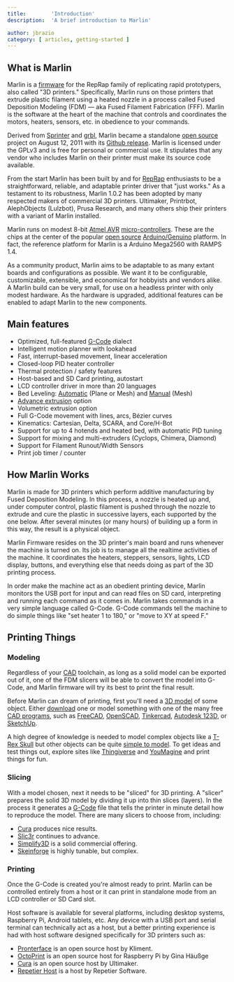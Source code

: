 ```yaml
---
title:        'Introduction'
description:  'A brief introduction to Marlin'

author: jbrazio
category: [ articles, getting-started ]
---
```


## What is Marlin

Marlin is a [firmware](https://en.wikipedia.org/wiki/Firmware) for the RepRap family of replicating rapid prototypers, also called "3D printers." Specifically, Marlin runs on those printers that extrude plastic filament using a heated nozzle in a process called Fused Deposition Modeling (FDM) — aka Fused Filament Fabrication (FFF). Marlin is the software at the heart of the machine that controls and coordinates the motors, heaters, sensors, etc. in obedience to your commands.

Derived from [Sprinter](http://reprap.org/wiki/List_of_Firmware#Sprinter) and [grbl](http://reprap.org/wiki/Grbl#Grbl), Marlin became a standalone [open source](https://en.wikipedia.org/wiki/Open-source_software) project on August 12, 2011 with its [Github release](https://github.com/MarlinFirmware/Marlin/commit/f850af5c1ca343ed65b94c4b9da5dd1ab4c4a53c). Marlin is licensed under the GPLv3 and is free for personal or commercial use. It stipulates that any vendor who includes Marlin on their printer must make its source code available.

From the start Marlin has been built by and for [RepRap](http://reprap.org/wiki/) enthusiasts to be a straightforward, reliable, and adaptable printer driver that "just works." As a testament to its robustness, Marlin 1.0.2 has been adopted by many respected makers of commercial 3D printers. Ultimaker, Printrbot, AlephObjects (Lulzbot), Prusa Research, and many others ship their printers with a variant of Marlin installed.

Marlin runs on modest 8-bit [Atmel AVR](http://www.atmel.com/products/microcontrollers/avr/) [micro-controllers](http://en.wikipedia.org/wiki/Microcontroller). These are the chips at the center of the popular [open source](https://en.wikipedia.org/wiki/Open-source_hardware) [Arduino/Genuino](http://arduino.cc) platform. In fact, the reference platform for Marlin is a Arduino Mega2560 with RAMPS 1.4.

As a community product, Marlin aims to be adaptable to as many extant boards and configurations as possible. We want it to be configurable, customizable, extensible, and economical for hobbyists and vendors alike. A Marlin build can be very small, for use on a headless printer with only modest hardware. As the hardware is upgraded, additional features can be enabled to adapt Marlin to the new components.

## Main features

 - Optimized, full-featured [G-Code](/meta/gcode/) dialect
 - Intelligent motion planner with lookahead
 - Fast, interrupt-based movement, linear acceleration
 - Closed-loop PID heater controller
 - Thermal protection / safety features
 - Host-based and SD Card printing, autostart
 - LCD controller driver in more than 20 languages
 - Bed Leveling: [Automatic](/meta/gcode/g29-abl.html) (Plane or Mesh) and [Manual](/meta/gcode/G29-mbl.html) (Mesh)
 - [Advance extrusion](/docs/features/lin_advance.html) option
 - Volumetric extrusion option
 - Full G-Code movement with lines, arcs, Bézier curves
 - Kinematics: Cartesian, Delta, SCARA, and Core/H-Bot
 - Support for up to 4 hotends and heated bed, with automatic PID tuning
 - Support for mixing and multi-extruders (Cyclops, Chimera, Diamond)
 - Support for Filament Runout/Width Sensors
 - Print job timer / counter

## How Marlin Works

Marlin is made for 3D printers which perform additive manufacturing by Fused Deposition Modeling. In this process, a nozzle is heated up and, under computer control, plastic filament is pushed through the nozzle to extrude and cure the plastic in successive layers, each supported by the one below. After several minutes (or many hours) of building up a form in this way, the result is a physical object.

Marlin Firmware resides on the 3D printer's main board and runs whenever the machine is turned on. Its job is to manage all the realtime activities of the machine. It coordinates the heaters, steppers, sensors, lights, LCD display, buttons, and everything else that needs doing as part of the 3D printing process.

In order make the machine act as an obedient printing device, Marlin monitors the USB port for input and can read files on SD card, interpreting and running each command as it comes in. Marlin takes commands in a very simple language called G-Code. G-Code commands tell the machine to do simple things like "set heater 1 to 180," or "move to XY at speed F."

## Printing Things

### Modeling

Regardless of your [CAD](https://en.wikipedia.org/wiki/Computer-aided_design) toolchain, as long as a solid model can be exported out of it, one of the FDM slicers will be able to convert the model into G-Code, and Marlin firmware will try its best to print the final result.

Before Marlin can dream of printing, first you'll need a [3D model](http://www.thingiverse.com/thing:7900) of some object. Either [download](http://www.thingiverse.com/thing:7900/zip) one or model something with one of the many free [CAD programs](https://en.wikipedia.org/wiki/Computer-aided_design), such as [FreeCAD](http://www.freecadweb.org/), [OpenSCAD](http://www.openscad.org/), [Tinkercad](https://www.tinkercad.com/), [Autodesk 123D](http://www.123dapp.com/), or [SketchUp](http://www.sketchup.com/).

A high degree of knowledge is needed to model complex objects like a [T-Rex Skull](http://www.thingiverse.com/thing:308335) but other objects can be quite [simple to model](http://www.thingiverse.com/thing:172175). To get ideas and test things out, explore sites like [Thingiverse](http://www.thingiverse.com/explore/popular) and [YouMagine](http://youmagine.com/) and print things for fun.

### Slicing

With a model chosen, next it needs to be "sliced" for 3D printing. A "slicer" prepares the solid 3D model by dividing it up into thin slices (layers). In the process it generates a [G-Code](https://en.wikipedia.org/wiki/G-code) file that tells the printer in minute detail how to reproduce the model. There are many slicers to choose from, including:

- [Cura](https://ultimaker.com/en/products/cura-software) produces nice results.
- [Slic3r](http://slic3r.org/) continues to advance.
- [Simplify3D](https://www.simplify3d.com/) is a solid commercial offering.
- [Skeinforge](http://reprap.org/wiki/Skeinforge) is highly tunable, but complex.

### Printing

Once the G-Code is created you're almost ready to print. Marlin can be controlled entirely from a host or it can print in standalone mode from an LCD controller or SD Card slot.

Host software is available for several platforms, including desktop systems, Raspberry Pi, Android tablets, etc. Any device with a USB port and serial terminal can technically act as a host, but a better printing experience is had with host software designed specifically for 3D printers such as:

- [Pronterface](http://www.pronterface.com/) is an open source host by Kliment.
- [OctoPrint](http://octoprint.org/) is an open source host for Raspberry Pi by Gina Häußge
- [Cura](https://ultimaker.com/en/products/cura-software) is an open source host by Ultimaker.
- [Repetier Host](https://www.repetier.com/) is a host by Repetier Software.
